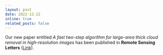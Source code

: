```yaml
---
layout: post
date: 2022-12-22
inline: true
related_posts: false
---
```


Our new paper entitled *A fast two-step algorithm for large-area thick cloud removal in high-resolution images* has been published in **Remote Sensing Letters** ([Link](https://www.tandfonline.com/doi/full/10.1080/2150704X.2022.2152753)).
